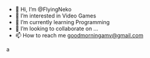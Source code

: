 - 👋 Hi, I’m @FlyingNeko
- 👀 I’m interested in Video Games
- 🌱 I’m currently learning Programming
- 💞️ I’m looking to collaborate on ...
- 📫 How to reach me goodmorningamv@gmail.com

<!---
FlyingNeko/FlyingNeko is a ✨ special ✨ repository because its `README.md` (this file) appears on your GitHub profile.
You can click the Preview link to take a look at your changes.
--->
a
